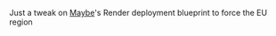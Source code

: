 Just a tweak on [Maybe](https://github.com/maybe-finance/maybe/)'s Render deployment blueprint to force the EU region

